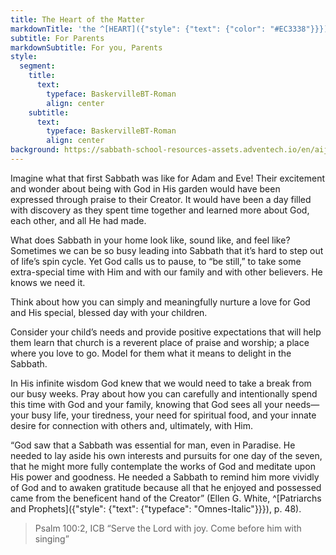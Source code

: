 ```yaml
---
title: The Heart of the Matter
markdownTitle: 'the ^[HEART]({"style": {"text": {"color": "#EC3338"}}}) of the ^[MATTER]({"style": {"text": {"color": "#007C4C"}}})'
subtitle: For Parents
markdownSubtitle: For you, Parents
style:
  segment:
    title:
      text:
        typeface: BaskervilleBT-Roman
        align: center
    subtitle:
      text:
        typeface: BaskervilleBT-Roman
        align: center
background: https://sabbath-school-resources-assets.adventech.io/en/aij/2025-01-bg/13/hm-background.png
---
```


Imagine what that first Sabbath was like for Adam and Eve! Their excitement and wonder about being with God in His garden would have been expressed through praise to their Creator. It would have been a day filled with discovery as they spent time together and learned more about God, each other, and all He had made. 

What does Sabbath in your home look like, sound like, and feel like? Sometimes we can be so busy leading into Sabbath that it’s hard to step out of life’s spin cycle. Yet God calls us to pause, to “be still,” to take some extra-special time with Him and with our family and with other believers. He knows we need it. 

Think about how you can simply and meaningfully nurture a love for God and His special, blessed day with your children. 

Consider your child’s needs and provide positive expectations that will help them learn that church is a reverent place of praise and worship; a place where you love to go. Model for them what it means to delight in the Sabbath. 

In His infinite wisdom God knew that we would need to take a break from our busy weeks. Pray about how you can carefully and intentionally spend this time with God and your family, knowing that God sees all your needs—your busy life, your tiredness, your need for spiritual food, and your innate desire for connection with others and, ultimately, with Him. 

“God saw that a Sabbath was essential for man, even in Paradise. He needed to lay aside his own interests and pursuits for one day of the seven, that he might more fully contemplate the works of God and meditate upon His power and goodness. He needed a Sabbath to remind him more vividly of God and to awaken gratitude because all that he enjoyed and possessed came from the beneficent hand of the Creator” (Ellen G. White, ^[Patriarchs and Prophets]({"style": {"text": {"typeface": "Omnes-Italic"}}}), p. 48).

> <callout>Psalm 100:2, ICB</callout>
> “Serve the Lord with joy. Come before him with singing”